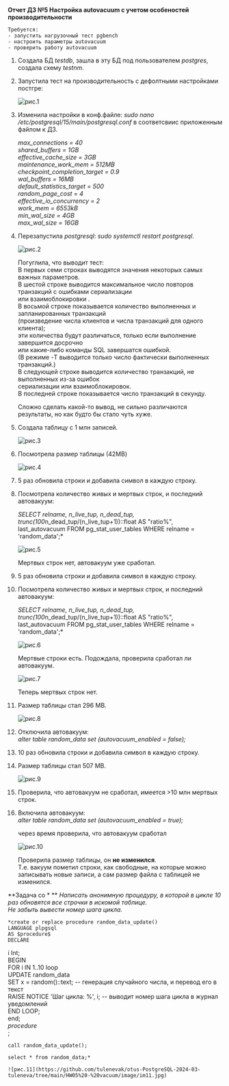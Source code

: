 **Отчет ДЗ №5 Настройка autovacuum с учетом особеностей производительности**  
   
	Требуется:  
	- запустить нагрузочный тест pgbench  
	- настроить параметры autovacuum  
	- проверить работу autovacuum    
  
1. Создала БД *testdb*, зашла в эту БД под пользователем *postgres*, создала схему *testnm*.  
    	
1. Запустила тест на производительность с дефолтными настройками постгре:  
   
	![рис.1](https://github.com/tulenevak/otus-PostgreSQL-2024-03-tuleneva/tree/main/HW05%20-%20vacuum/image/im1.jpg) 
  
1.	Изменила настройки в конф.файле: *sudo nano /etc/postgresql/15/main/postgresql.conf* в соответсвиис приложенным файлом к ДЗ.
  
	*max_connections = 40  
	shared_buffers = 1GB  
	effective_cache_size = 3GB  
	maintenance_work_mem = 512MB  
	checkpoint_completion_target = 0.9  
	wal_buffers = 16MB  
	default_statistics_target = 500  
	random_page_cost = 4  
	effective_io_concurrency = 2  
	work_mem = 6553kB  
	min_wal_size = 4GB  
	max_wal_size = 16GB*  
   
1.	Перезапустила *postgresql*: *sudo systemctl restart postgresql*.  
  
	![рис.2](https://github.com/tulenevak/otus-PostgreSQL-2024-03-tuleneva/tree/main/HW05%20-%20vacuum/image/im2.jpg) 
  
	Погуглила, что выводит тест:  
	В первых семи строках выводятся значения некоторых самых важных параметров.  
	В шестой строке выводится максимальное число повторов транзакций с ошибками сериализации  
	или взаимоблокировки .  
	В восьмой строке показывается количество выполненных и запланированных транзакций  
	(произведение числа клиентов и числа транзакций для одного клиента);  
	эти количества будут различаться, только если выполнение завершится досрочно  
	или какие-либо команды SQL завершатся ошибкой.  
	(В режиме -T выводится только число фактически выполненных транзакций.)  
	В следующей строке выводится количество транзакций, не выполненных из-за ошибок  
	сериализации или взаимоблокировок.  
	В последней строке показывается число транзакций в секунду.
  
	Сложно сделать какой-то вывод, не сильно различаются результаты, но как будто бы стало чуть хуже.
	
	
1.	Создала таблицу с 1 млн записей.  

	![рис.3](https://github.com/tulenevak/otus-PostgreSQL-2024-03-tuleneva/tree/main/HW05%20-%20vacuum/image/im3.jpg) 
 
1.	Посмотрела размер таблицы (42MB)

	![рис.4](https://github.com/tulenevak/otus-PostgreSQL-2024-03-tuleneva/tree/main/HW05%20-%20vacuum/image/im4.jpg) 
 
1.	5 раз обновила строки и добавила символ в каждую строку.  
  
1.	Посмотрела количество живых и мертвых строк, и последний автовакуум:  
  
	*SELECT relname, n_live_tup, n_dead_tup,   
	trunc(100*n_dead_tup/(n_live_tup+1))::float AS "ratio%",   
	last_autovacuum FROM pg_stat_user_tables WHERE relname = 'random_data';*  

	![рис.5](https://github.com/tulenevak/otus-PostgreSQL-2024-03-tuleneva/tree/main/HW05%20-%20vacuum/image/im5.jpg) 

	Мертвых строк нет, автовакуум уже сработал.  

1. 5 раз обновила строки и добавила символ в каждую строку.  
  
1. Посмотрела количество живых и мертвых строк, и последний автовакуум:  
  
	*SELECT relname, n_live_tup, n_dead_tup,   
	trunc(100*n_dead_tup/(n_live_tup+1))::float AS "ratio%",   
	last_autovacuum FROM pg_stat_user_tables WHERE relname = 'random_data';*  
  
	![рис.6](https://github.com/tulenevak/otus-PostgreSQL-2024-03-tuleneva/tree/main/HW05%20-%20vacuum/image/im6.jpg) 
  
	Мертвые строки есть. Подождала, проверила сработал ли автовакуум.  
  
	![рис.7](https://github.com/tulenevak/otus-PostgreSQL-2024-03-tuleneva/tree/main/HW05%20-%20vacuum/image/im7.jpg) 
  	
	Теперь мертвых строк нет.  
  
1.	Размер таблицы стал 296 MB.  
  
	![рис.8](https://github.com/tulenevak/otus-PostgreSQL-2024-03-tuleneva/tree/main/HW05%20-%20vacuum/image/im8.jpg)  
  
1.	Отключила автовакуум:  
	*alter table random_data set (autovacuum_enabled = false);*  
  
1.	10 раз обновила строки и добавила символ в каждую строку.  
  
1.	Размер таблицы стал 507 MB.  
  
	![рис.9](https://github.com/tulenevak/otus-PostgreSQL-2024-03-tuleneva/tree/main/HW05%20-%20vacuum/image/im9.jpg) 
  
1. Проверила, что автовакуум не сработал, имеется >10 млн мертвых строк.  
  
1. Включила автовакуум:  
	*alter table random_data set (autovacuum_enabled = true);*
  
	через время проверила, что автовакуум сработал  
  
	![рис.10](https://github.com/tulenevak/otus-PostgreSQL-2024-03-tuleneva/tree/main/HW05%20-%20vacuum/image/im10.jpg) 
    
	Проверила размер таблицы, он **не изменился**.   
	Т.е. вакуум пометил строки, как свободные, на которые можно записывать новые записи, а сам размер файла с таблицей не изменился.  
  
  
  
**Задача со * **
	*Написать анонимную процедуру, в которой в цикле 10 раз обновятся все строчки в искомой таблице.  
	Не забыть вывести номер шага цикла.*    

	*create or replace procedure random_data_update()  
	LANGUAGE plpgsql  
	AS $procedure$  
	DECLARE  
  i Int;    
	BEGIN  
		FOR i IN 1..10 loop  
			UPDATE random_data  
			SET x = random()::text;  -- генерация случайного числа, и перевод его в текст  
			RAISE NOTICE 'Шаг цикла: %', i; -- выводит номер шага цикла в журнал уведомлений  
		END LOOP;  
		end;  
	$procedure$  
	;  

	call random_data_update();     

	select * from random_data;*  

	![рис.11](https://github.com/tulenevak/otus-PostgreSQL-2024-03-tuleneva/tree/main/HW05%20-%20vacuum/image/im11.jpg) 
	